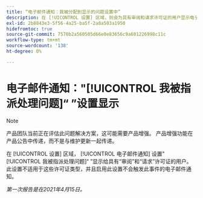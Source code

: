 ```yaml
---
title: “电子邮件通知：我被分配到显示的问题设置中”
description: 在 [!UICONTROL 设置] 区域，则会为具有审阅和请求许可证的用户显示电子邮件通知设置“我已分配到问题”。 此设置不适用于这些许可证类型，并且启用此设置不会触发此事件的电子邮件通知。
exl-id: 2b8843e3-5f56-4a25-ba5f-2a8a503a1950
hidefromtoc: true
source-git-commit: 7570b2a560505d66e0e83656c9a601226998c11c
workflow-type: tm+mt
source-wordcount: '138'
ht-degree: 0%

---
```


# 电子邮件通知：&quot;[!UICONTROL 我被指派处理问题]“ ”设置显示

>[!NOTE]
>
>产品团队当前正在评估此问题解决方案，这可能需要产品增强。 产品增强功能在产品公告中传递，而不是与维护更新一起传递。

在 [!UICONTROL 设置] 区域， [!UICONTROL 电子邮件通知] 设置&quot;[!UICONTROL 我被指派处理问题]“ ”显示给具有“审阅”和“请求”许可证的用户。 此设置不适用于这些许可证类型，并且启用此设置不会触发此事件的电子邮件通知。

_第一次报告是在2021年4月15日。_

